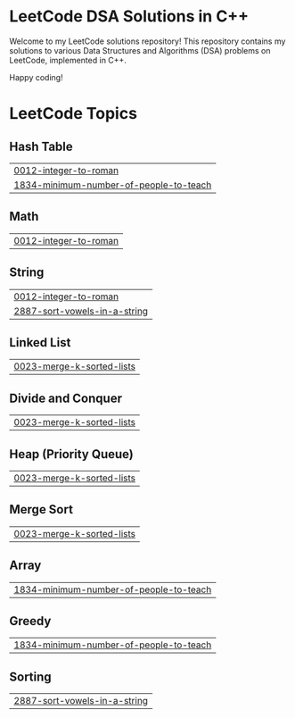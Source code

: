 # LeetCode DSA Solutions in C++

Welcome to my LeetCode solutions repository! This repository contains my solutions to various Data Structures and Algorithms (DSA) problems on LeetCode, implemented in C++.

Happy coding!

<!---LeetCode Topics Start-->
# LeetCode Topics
## Hash Table
|  |
| ------- |
| [0012-integer-to-roman](https://github.com/techbire/LeetcodeSolutions/tree/master/0012-integer-to-roman) |
| [1834-minimum-number-of-people-to-teach](https://github.com/techbire/LeetcodeSolutions/tree/master/1834-minimum-number-of-people-to-teach) |
## Math
|  |
| ------- |
| [0012-integer-to-roman](https://github.com/techbire/LeetcodeSolutions/tree/master/0012-integer-to-roman) |
## String
|  |
| ------- |
| [0012-integer-to-roman](https://github.com/techbire/LeetcodeSolutions/tree/master/0012-integer-to-roman) |
| [2887-sort-vowels-in-a-string](https://github.com/techbire/LeetcodeSolutions/tree/master/2887-sort-vowels-in-a-string) |
## Linked List
|  |
| ------- |
| [0023-merge-k-sorted-lists](https://github.com/techbire/LeetcodeSolutions/tree/master/0023-merge-k-sorted-lists) |
## Divide and Conquer
|  |
| ------- |
| [0023-merge-k-sorted-lists](https://github.com/techbire/LeetcodeSolutions/tree/master/0023-merge-k-sorted-lists) |
## Heap (Priority Queue)
|  |
| ------- |
| [0023-merge-k-sorted-lists](https://github.com/techbire/LeetcodeSolutions/tree/master/0023-merge-k-sorted-lists) |
## Merge Sort
|  |
| ------- |
| [0023-merge-k-sorted-lists](https://github.com/techbire/LeetcodeSolutions/tree/master/0023-merge-k-sorted-lists) |
## Array
|  |
| ------- |
| [1834-minimum-number-of-people-to-teach](https://github.com/techbire/LeetcodeSolutions/tree/master/1834-minimum-number-of-people-to-teach) |
## Greedy
|  |
| ------- |
| [1834-minimum-number-of-people-to-teach](https://github.com/techbire/LeetcodeSolutions/tree/master/1834-minimum-number-of-people-to-teach) |
## Sorting
|  |
| ------- |
| [2887-sort-vowels-in-a-string](https://github.com/techbire/LeetcodeSolutions/tree/master/2887-sort-vowels-in-a-string) |
<!---LeetCode Topics End-->